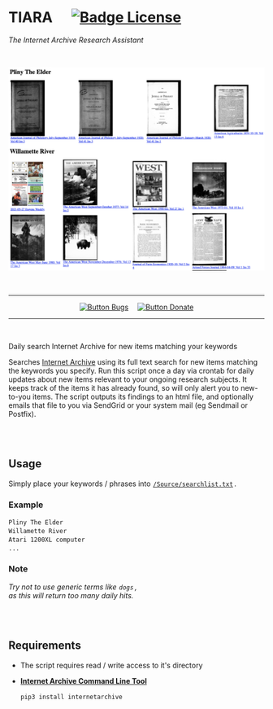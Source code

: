 
# TIARA    [![Badge License]][License]

*The Internet Archive Research Assistant*

<br>

<div align = center>

<img
    src = 'Resources/Showcase.png'
    height = 400
    title = 'Screenshot showing a sample days new items: four hits for "Pliny The Elder" and eight for "Wilamette River"'
/>
    
<br>

---

[![Button Bugs]][Bugs]   
[![Button Donate]][Donate]

---
    
</div>

<br>

Daily search Internet Archive for new items matching your keywords

Searches [Internet Archive] using its full text search for new items matching the keywords you specify. Run this script once a day via crontab for daily updates about new items relevant to your ongoing research subjects. It keeps track of the items it has already found, so will only alert you to new-to-you items. The script outputs its findings to an html file, and optionally emails that file to you via SendGrid or your system mail (eg Sendmail or Postfix).


<br>
<br>

## Usage

Simply place your keywords / phrases into [`/Source/searchlist.txt`][SearchList] .

### Example

```txt
Pliny The Elder
Willamette River
Atari 1200XL computer
...
```

### Note

*Try not to use generic terms like `dogs` ,* <br>
*as this will return too many daily hits.*

<br>
<br>

##  Requirements

- The script requires read / write access to it's directory

- **[Internet Archive Command Line Tool][IACLT]**

    ```sh
    pip3 install internetarchive
    ```
    
<br>


<!----------------------------------------------------------------------------->

[Internet Archive]: https://archive.org/
[Twitter]: https://twitter.com/kaysavetz
[Donate]: https://archive.org/donate/
[IACLT]: https://github.com/jjjake/internetarchive

[SearchList]: Source/searchlist.txt
[License]: LICENSE
[Bugs]: Documentation/Bugs.md

<!--------------------------------{ Badges }----------------------------------->

[Badge License]: https://img.shields.io/badge/License-MIT-yellow.svg?style=for-the-badge


<!-------------------------------{ Buttons }----------------------------------->

[Button Donate]: https://img.shields.io/badge/Donate-yellow?style=for-the-badge&logo=InternetArchive&logoColor=white
[Button Bugs]: https://img.shields.io/badge/Bugs-6A5FBB?style=for-the-badge
